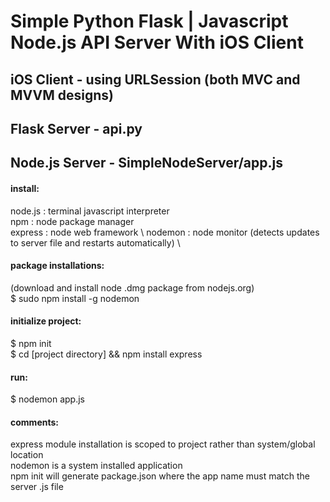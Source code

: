 # Simple Python Flask | Javascript Node.js API Server With iOS Client

## iOS Client - using URLSession (both MVC and MVVM designs)

## Flask Server - api.py

## Node.js Server - SimpleNodeServer/app.js

#### install: 
node.js  : terminal javascript interpreter  \
npm      : node package manager  \
express  : node web framework  \ 
nodemon  : node monitor (detects updates to server file and restarts automatically)  \

#### package installations:   
(download and install node .dmg package from nodejs.org)   \
$ sudo npm install -g nodemon  

#### initialize project: 
$ npm init   \
$ cd [project directory] && npm install express    

#### run:
$ nodemon app.js

#### comments:
express module installation is scoped to project rather than system/global location   \
nodemon is a system installed application   \
npm init will generate package.json where the app name must match the server .js file   
